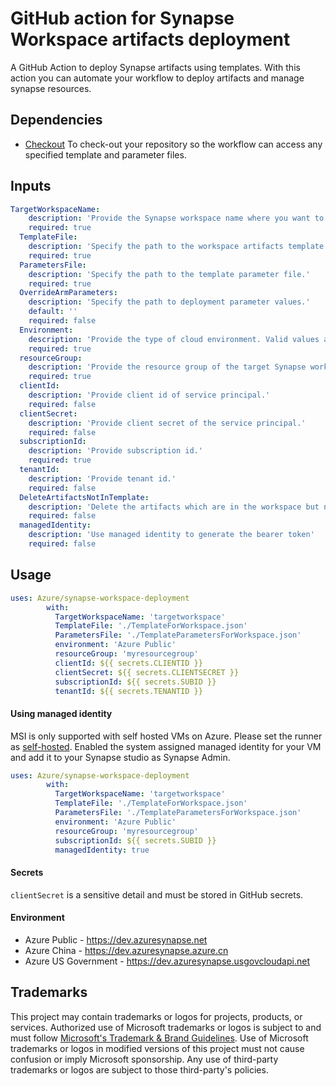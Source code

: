 # GitHub action for Synapse Workspace artifacts deployment

A GitHub Action to deploy Synapse artifacts using templates. With this action you can automate your workflow to deploy artifacts and manage synapse resources.

## Dependencies
* [Checkout](https://github.com/actions/checkout) To check-out your repository so the workflow can access any specified template and parameter files.

## Inputs
```yaml
TargetWorkspaceName:
    description: 'Provide the Synapse workspace name where you want to deploy the artifacts.'
    required: true
  TemplateFile:
    description: 'Specify the path to the workspace artifacts template.'
    required: true
  ParametersFile:
    description: 'Specify the path to the template parameter file.'
    required: true
  OverrideArmParameters:
    description: 'Specify the path to deployment parameter values.'
    default: ''
    required: false
  Environment:
    description: 'Provide the type of cloud environment. Valid values are: Azure Public, Azure China, Azure US Government, Azure Germany'
    required: true
  resourceGroup:
    description: 'Provide the resource group of the target Synapse workspace.'
    required: true
  clientId:
    description: 'Provide client id of service principal.'
    required: false
  clientSecret:
    description: 'Provide client secret of the service principal.'
    required: false
  subscriptionId:
    description: 'Provide subscription id.'
    required: true
  tenantId:
    description: 'Provide tenant id.'
    required: false
  DeleteArtifactsNotInTemplate:
    description: 'Delete the artifacts which are in the workspace but not in the template.'
    required: false
  managedIdentity:
    description: 'Use managed identity to generate the bearer token'
    required: false
```

## Usage

```yaml
uses: Azure/synapse-workspace-deployment
        with:
          TargetWorkspaceName: 'targetworkspace'
          TemplateFile: './TemplateForWorkspace.json'
          ParametersFile: './TemplateParametersForWorkspace.json'
          environment: 'Azure Public'
          resourceGroup: 'myresourcegroup'
          clientId: ${{ secrets.CLIENTID }}
          clientSecret: ${{ secrets.CLIENTSECRET }}
          subscriptionId: ${{ secrets.SUBID }}
          tenantId: ${{ secrets.TENANTID }}
```
#### Using managed identity
MSI is only supported with self hosted VMs on Azure. Please set the runner as [self-hosted](https://docs.github.com/en/actions/hosting-your-own-runners/adding-self-hosted-runners).
Enabled the system assigned managed identity for your VM and add it to your Synapse studio as Synapse Admin.

```yaml
uses: Azure/synapse-workspace-deployment
        with:
          TargetWorkspaceName: 'targetworkspace'
          TemplateFile: './TemplateForWorkspace.json'
          ParametersFile: './TemplateParametersForWorkspace.json'
          environment: 'Azure Public'
          resourceGroup: 'myresourcegroup'
          subscriptionId: ${{ secrets.SUBID }}
          managedIdentity: true
```

#### Secrets
`clientSecret` is a sensitive detail and must be stored in GitHub secrets.

#### Environment
* Azure Public - https://dev.azuresynapse.net
* Azure China - https://dev.azuresynapse.azure.cn
* Azure US Government - https://dev.azuresynapse.usgovcloudapi.net


## Trademarks

This project may contain trademarks or logos for projects, products, or services. Authorized use of Microsoft
trademarks or logos is subject to and must follow
[Microsoft's Trademark & Brand Guidelines](https://www.microsoft.com/en-us/legal/intellectualproperty/trademarks/usage/general).
Use of Microsoft trademarks or logos in modified versions of this project must not cause confusion or imply Microsoft sponsorship.
Any use of third-party trademarks or logos are subject to those third-party's policies.

